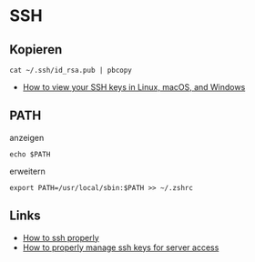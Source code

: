 # SSH

## Kopieren

```
cat ~/.ssh/id_rsa.pub | pbcopy
```

- [How to view your SSH keys in Linux, macOS, and Windows](https://www.techrepublic.com/article/how-to-view-your-ssh-keys-in-linux-macos-and-windows/)

## PATH

anzeigen
```
echo $PATH
```

erweitern
```
export PATH=/usr/local/sbin:$PATH >> ~/.zshrc
```

## Links

- [How to ssh properly](https://gravitational.com/blog/how-to-ssh-properly/)
- [How to properly manage ssh keys for server access](https://www.paepper.com/blog/posts/how-to-properly-manage-ssh-keys-for-server-access/)